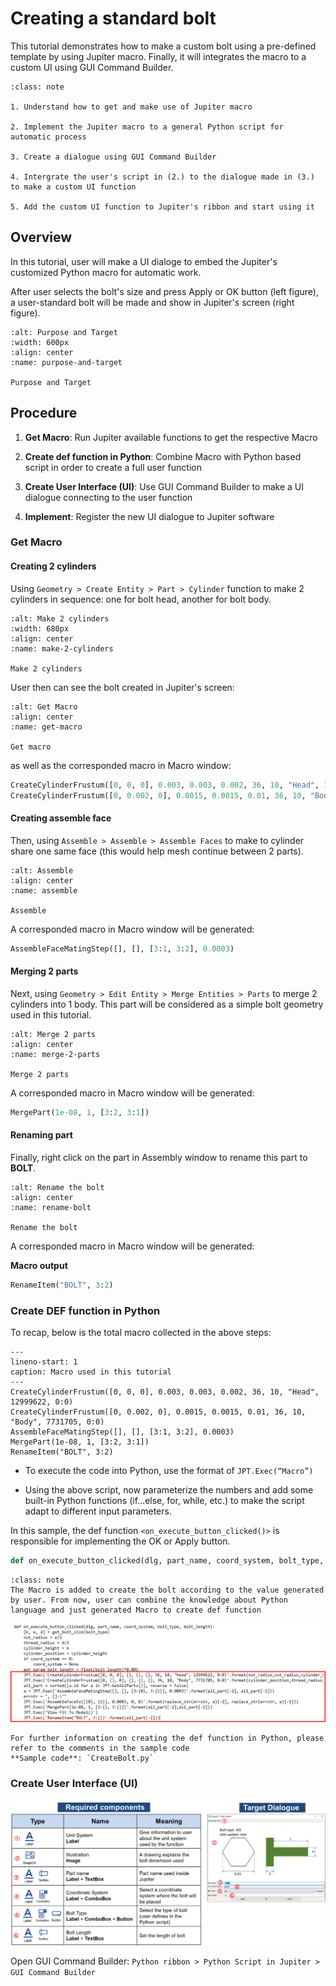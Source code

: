 # Creating a standard bolt

This tutorial demonstrates how to make a custom bolt using a pre-defined template by using Jupiter macro. Finally, it will integrates the macro to a custom UI using GUI Command Builder.

```{admonition} New topic covered
:class: note

1. Understand how to get and make use of Jupiter macro

2. Implement the Jupiter macro to a general Python script for automatic process

3. Create a dialogue using GUI Command Builder

4. Intergrate the user's script in (2.) to the dialogue made in (3.) to make a custom UI function

5. Add the custom UI function to Jupiter's ribbon and start using it
```

## Overview

In this tutorial, user will make a UI dialoge to embed the Jupiter's customized Python macro for automatic work.

After user selects the bolt's size and press Apply or OK button (left figure), a user-standard bolt will be made and show in Jupiter's screen (right figure).

```{figure} ./../_images/Tutorial/creating_bolt/purpose_target.png
:alt: Purpose and Target
:width: 600px
:align: center
:name: purpose-and-target

Purpose and Target
```

## Procedure

1. **Get Macro**: Run Jupiter available functions to get the respective Macro

2. **Create def function in Python**: Combine Macro with Python based script in order to create a full user function

3. **Create User Interface (UI)**: Use GUI Command Builder to make a UI dialogue connecting to the user function

4. **Implement**: Register the new UI dialogue to Jupiter software

### Get Macro

#### Creating 2 cylinders

Using `Geometry > Create Entity > Part > Cylinder` function to make 2 cylinders in sequence: one for bolt head, another for bolt body.

```{figure} ./../_images/Tutorial/creating_bolt/Get_macro.png
:alt: Make 2 cylinders
:width: 680px
:align: center
:name: make-2-cylinders

Make 2 cylinders
```

User then can see the bolt created in Jupiter's screen:

```{figure} ./../_images/Tutorial/creating_bolt/output1.png
:alt: Get Macro
:align: center
:name: get-macro

Get macro
```

as well as the corresponded macro in Macro window:

```python
CreateCylinderFrustum([0, 0, 0], 0.003, 0.003, 0.002, 36, 10, "Head", 12999622, 0:0)
CreateCylinderFrustum([0, 0.002, 0], 0.0015, 0.0015, 0.01, 36, 10, "Body", 7731705, 0:0)
```

#### Creating assemble face

Then, using `Assemble > Assemble > Assemble Faces` to make to cylinder share one same face (this would help mesh continue between 2 parts).

```{figure} ./../_images/Tutorial/creating_bolt/assemble.png
:alt: Assemble
:align: center
:name: assemble

Assemble
```

A corresponded macro in Macro window will be generated:

```python
AssembleFaceMatingStep([], [], [3:1, 3:2], 0.0003)
```

#### Merging 2 parts

Next, using `Geometry > Edit Entity > Merge Entities > Parts` to merge 2 cylinders into 1 body. This part will be considered as a simple bolt geometry used in this tutorial.

```{figure} ./../_images/Tutorial/creating_bolt/merge2parts.png
:alt: Merge 2 parts
:align: center
:name: merge-2-parts

Merge 2 parts
```

A corresponded macro in Macro window will be generated:

```python
MergePart(1e-08, 1, [3:2, 3:1])
```

#### Renaming part

Finally, right click on the part in Assembly window to rename this part to **BOLT**.

```{figure} ./../_images/Tutorial/creating_bolt/rename_part.png
:alt: Rename the bolt
:align: center
:name: rename-bolt

Rename the bolt
```

A corresponded macro in Macro window will be generated:

**Macro output**

```python
RenameItem("BOLT", 3:2)
```

### Create DEF function in Python

To recap, below is the total macro collected in the above steps:

```{code-block} python
---
lineno-start: 1
caption: Macro used in this tutorial
---
CreateCylinderFrustum([0, 0, 0], 0.003, 0.003, 0.002, 36, 10, "Head", 12999622, 0:0)
CreateCylinderFrustum([0, 0.002, 0], 0.0015, 0.0015, 0.01, 36, 10, "Body", 7731705, 0:0)
AssembleFaceMatingStep([], [], [3:1, 3:2], 0.0003)
MergePart(1e-08, 1, [3:2, 3:1])
RenameItem("BOLT", 3:2)
```

- To execute the code into Python, use the format of `JPT.Exec(“Macro”)`

- Using the above script, now parameterize the numbers and add some built-in Python functions (if…else, for, while, etc.) to make the script adapt to different input parameters.

In this sample, the def function `<on_execute_button_clicked()>` is responsible for implementing the OK or Apply button.

```python
def on_execute_button_clicked(dlg, part_name, coord_system, bolt_type, bolt_length):
```

```{admonition} Note
:class: note
The Macro is added to create the bolt according to the value generated by user. From now, user can combine the knowledge about Python language and just generated Macro to create def function
```

![Create def function](./../_images/Tutorial/creating_bolt/create_def_function.png)

```{seealso} Further informaiton
For further information on creating the def function in Python, please refer to the comments in the sample code
**Sample code**: `CreateBolt.py`
```

### Create User Interface (UI)

![Create def function](./../_images/Tutorial/creating_bolt/ui1.png)

Open GUI Command Builder: `Python ribbon > Python Script in Jupiter > GUI Command Builder`
